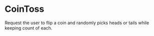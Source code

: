 # CoinToss
Request the user to flip a coin and randomly picks heads or tails while keeping count of each.
